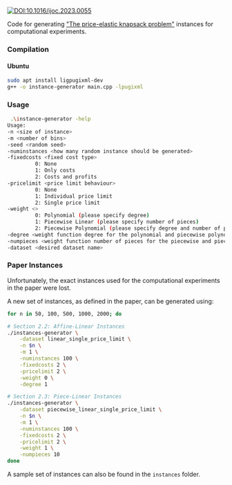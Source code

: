 [![DOI:10.1016/ijoc.2023.0055](https://img.shields.io/badge/DOI-j.omega.2023.103003-green?style=flat-square&color=blue)](https://doi.org/10.1016/j.omega.2023.103003)

Code for generating ["The price-elastic knapsack problem"](https://doi.org/10.1016/j.omega.2023.103003) instances for computational experiments.

### Compilation

#### Ubuntu

```sh
sudo apt install ligpugixml-dev
g++ -o instance-generator main.cpp -lpugixml
```

### Usage
```sh
 .\instance-generator -help
Usage:
-n <size of instance>
-m <number of bins>
-seed <random seed>
-numinstances <how many random instance should be generated>
-fixedcosts <fixed cost type>
         0: None
         1: Only costs
         2: Costs and profits
-pricelimit <price limit behaviour>
         0: None
         1: Individual price limit
         2: Single price limit
-weight <>
         0: Polynomial (please specify degree)
         1: Piecewise Linear (please specify number of pieces)
         2: Piecewise Polynomial (please specify degree and number of pieces)
-degree <weight function degree for the polynomial and piecewise polynomial case>
-numpieces <weight function number of pieces for the piecewise and piecewise polynomial case>
-dataset <desired dataset name>
```

### Paper Instances

Unfortunately, the exact instances used for the computational experiments in the paper were lost.

A new set of instances, as defined in the paper, can be generated using:

```sh
for n in 50, 100, 500, 1000, 2000; do

# Section 2.2: Affine-Linear Instances
./instances-generator \
    -dataset linear_single_price_limit \
    -n $n \
    -m 1 \
    -numinstances 100 \
    -fixedcosts 2 \
    -pricelimit 2 \
    -weight 0 \
    -degree 1

# Section 2.3: Piece-Linear Instances
./instances-generator \
    -dataset piecewise_linear_single_price_limit \
    -n $n \
    -m 1 \
    -numinstances 100 \
    -fixedcosts 2 \
    -pricelimit 2 \
    -weight 1 \
    -numpieces 10
done
```

A sample set of instances can also be found in the `instances` folder.
